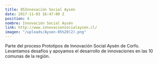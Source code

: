 ```yaml
---
title: 05Innovación Social Aysén
date: 2017-11-03 16:47:00 Z
position: 4
nombre: Innovación Social Aysén
link: http://www.innovacionsocialaysen.cl/
imagen: "/uploads/Aysen-05%20(2).png"
---
```


Parte del proceso Prototipos de Innovación Social Aysén de Corfo. Levantamos desafíos y apoyamos el desarrollo de innovaciones en las 10 comunas de la región.   